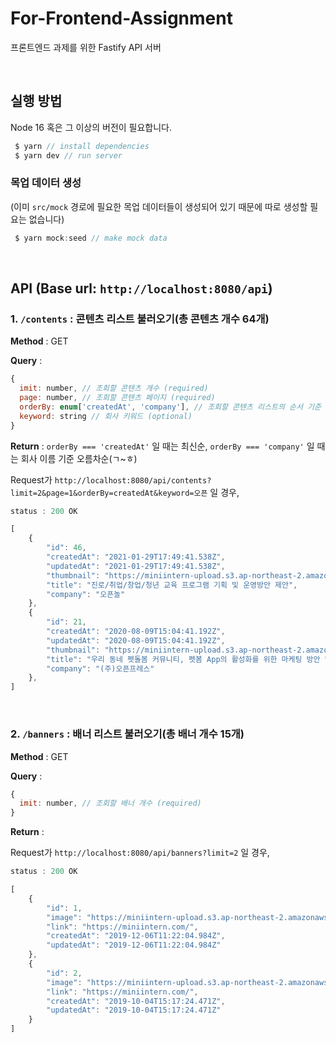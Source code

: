 # For-Frontend-Assignment

프론트엔드 과제를 위한 Fastify API 서버

<br />

## 실행 방법

Node 16 혹은 그 이상의 버전이 필요합니다.

```javascript
 $ yarn // install dependencies
 $ yarn dev // run server
```

### 목업 데이터 생성

(이미 `src/mock` 경로에 필요한 목업 데이터들이 생성되어 있기 때문에 따로 생성할 필요는 없습니다)

```javascript
 $ yarn mock:seed // make mock data
```

<br />

## API (Base url: `http://localhost:8080/api`)

### 1. `/contents` : 콘텐츠 리스트 불러오기(총 콘텐츠 개수 64개)

**Method** : GET

**Query** : 
```javascript
{
  imit: number, // 조회할 콘텐츠 개수 (required)
  page: number, // 조회할 콘텐츠 페이지 (required)
  orderBy: enum['createdAt', 'company'], // 조회할 콘텐츠 리스트의 순서 기준 (required)
  keyword: string // 회사 키워드 (optional)
}
```

**Return** : `orderBy === 'createdAt'` 일 때는 최신순, `orderBy === 'company'` 일 때는 회사 이름 기준 오름차순(ㄱ~ㅎ)

Request가 `http://localhost:8080/api/contents?limit=2&page=1&orderBy=createdAt&keyword=오픈` 일 경우,
```javascript
status : 200 OK

[
    {
        "id": 46,
        "createdAt": "2021-01-29T17:49:41.538Z",
        "updatedAt": "2021-01-29T17:49:41.538Z",
        "thumbnail": "https://miniintern-upload.s3.ap-northeast-2.amazonaws.com/21990/1a90cb8d-39a5-4d0c-bb4b-79b4dda3cb06/오픈놀배배너-1.png",
        "title": "진로/취업/창업/청년 교육 프로그램 기획 및 운영방안 제안",
        "company": "오픈놀"
    },
    {
        "id": 21,
        "createdAt": "2020-08-09T15:04:41.192Z",
        "updatedAt": "2020-08-09T15:04:41.192Z",
        "thumbnail": "https://miniintern-upload.s3.ap-northeast-2.amazonaws.com/23350/44ccf04f-0471-4ed6-bc14-f66cc1a4878e/오픈프레스미니인턴랜딩페이지-커버.png",
        "title": "우리 동네 펫돌봄 커뮤니티, 펫봄 App의 활성화를 위한 마케팅 방안 및 서비스 개선 방안",
        "company": "(주)오픈프레스"
    },
]
```

<br />

### 2. `/banners` : 배너 리스트 불러오기(총 배너 개수 15개)

**Method** : GET

**Query** : 
```javascript
{
  imit: number, // 조회할 배너 개수 (required)
}
```

**Return** :

Request가 `http://localhost:8080/api/banners?limit=2` 일 경우,
```javascript
status : 200 OK

[
    {
        "id": 1,
        "image": "https://miniintern-upload.s3.ap-northeast-2.amazonaws.com/23810/e13bb4e0-a59a-445d-b1c5-b30a0297c246/miniintern1PC.png",
        "link": "https://miniintern.com/",
        "createdAt": "2019-12-06T11:22:04.984Z",
        "updatedAt": "2019-12-06T11:22:04.984Z"
    },
    {
        "id": 2,
        "image": "https://miniintern-upload.s3.ap-northeast-2.amazonaws.com/23810/e13bb4e0-a59a-445d-b1c5-b30a0297c246/miniintern1PC.png",
        "link": "https://miniintern.com/",
        "createdAt": "2019-10-04T15:17:24.471Z",
        "updatedAt": "2019-10-04T15:17:24.471Z"
    }
]
```
